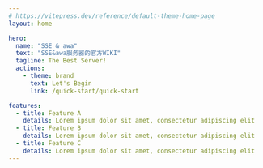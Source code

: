 ```yaml
---
# https://vitepress.dev/reference/default-theme-home-page
layout: home

hero:
  name: "SSE & awa"
  text: "SSE&awa服务器的官方WIKI"
  tagline: The Best Server!
  actions:
    - theme: brand
      text: Let's Begin
      link: /quick-start/quick-start

features:
  - title: Feature A
    details: Lorem ipsum dolor sit amet, consectetur adipiscing elit
  - title: Feature B
    details: Lorem ipsum dolor sit amet, consectetur adipiscing elit
  - title: Feature C
    details: Lorem ipsum dolor sit amet, consectetur adipiscing elit
---
```


